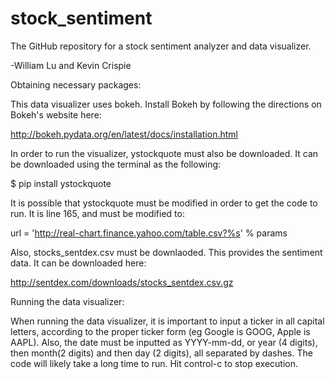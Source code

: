 # stock_sentiment

The GitHub repository for a stock sentiment analyzer and data visualizer.

-William Lu and Kevin Crispie

Obtaining necessary packages:

This data visualizer uses bokeh. Install Bokeh by following the directions on Bokeh's website here:

http://bokeh.pydata.org/en/latest/docs/installation.html

In order to run the visualizer, ystockquote must also be downloaded. It can be downloaded using the terminal as the following:

$ pip install ystockquote

It is possible that ystockquote must be modified in order to get the code to run. It is line 165, and must be modified to:

url = 'http://real-chart.finance.yahoo.com/table.csv?%s' % params

Also, stocks_sentdex.csv must be downlaoded. This provides the sentiment data. It can be downloaded here: 

http://sentdex.com/downloads/stocks_sentdex.csv.gz

Running the data visualizer:

When running the data visualizer, it is important to input a ticker in all capital letters, according to the proper ticker form (eg Google is GOOG, Apple is AAPL). Also, the date must be inputted as YYYY-mm-dd, or year (4 digits), then month(2 digits) and then day (2 digits), all separated by dashes. The code will likely take a long time to run. Hit control-c to stop execution. 
